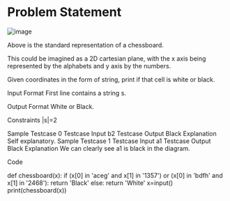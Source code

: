 # Problem Statement

![image](https://github.com/user-attachments/assets/c43d60c0-bbe8-4e95-803f-7ecd5ef1e951)

Above is the standard representation of a chessboard.

This could be imagined as a 2D cartesian plane, with the x axis being represented by the alphabets and y axis by the numbers.

Given coordinates in the form of string, print if that cell is white or black.

Input Format
First line contains a string s.

Output Format
White or Black.

Constraints
|s|=2

Sample Testcase 0
Testcase Input
b2
Testcase Output
Black
Explanation
Self explanatory.
Sample Testcase 1
Testcase Input
a1
Testcase Output
Black
Explanation
We can clearly see a1 is black in the diagram.

Code

def chessboard(x):
  if (x[0] in 'aceg' and x[1] in '1357') or (x[0] in 'bdfh' and x[1] in '2468'):
    return 'Black'
  else:
    return 'White'
x=input()
print(chessboard(x))
